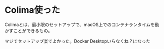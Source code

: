 # Colima使った
Colimaとは、最小限のセットアップで、macOS上でのコンテナランタイムを動かすことができるもの。

マジでセットアップ楽でよかった。Docker Desktopいらなくね？になった